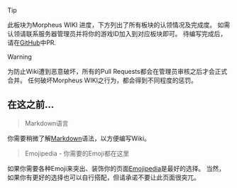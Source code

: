 > [!tip]
> 此板块为Morpheus WIKI 进度，下方列出了所有板块的认领情况及完成度。
> 如需认领请联系服务器管理员并将你的游戏ID加入到对应板块即可。
> 待编写完成后，请在[GitHub](https://github.com/Morpheus-mc/Morpheus_Wiki)中PR.


>[!warning]
> 为防止Wiki遭到恶意破坏，所有的Pull Requests都会在管理员审核之后才会正式合并。
> 任何破坏Morpheus WIKI之行为，都会得到不同程度的惩罚。


## 在这之前...

> Markdown语言

你需要稍微了解[Markdown](https://markdown.com.cn/cheat-sheet.html#%E6%80%BB%E8%A7%88)语法，以方便编写Wiki。

> Emojipedia - 你需要的Emoji都在这里

如果你需要各种Emoji来突出、装饰你的页面[Emojipedia](https://emojipedia.org/)是最好的选择。
当然，如果你有更好的选择也可以自行搭配，但请承诺不要让此页面很突兀。






